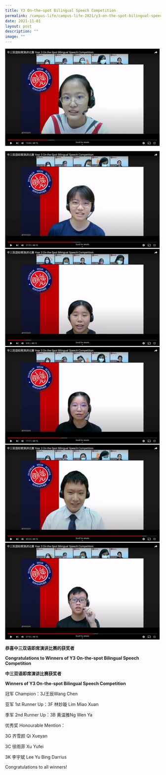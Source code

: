 ```yaml
---
title: Y3 On–the–spot Bilingual Speech Competition
permalink: /campus-life/campus-life-2021/y3-on-the-spot-bilingual-speech-competition/
date: 2021-11-01
layout: post
description: ""
image: ""
---
```

<img src="/images/e1e1635766497564.jpeg" 
         style="width:500px"
	/>
<br>

<img src="/images/e2e1635766522840.jpeg" 
         style="width:500px"
	/>
<br>
<img src="/images/e3e1635766539826.jpeg" 
         style="width:500px"
	/>
<br>
<img src="/images/e4e1635766576661.jpeg" 
         style="width:500px"
	/>
<br>
<img src="/images/e5e1635766592317.jpeg" 
         style="width:500px"
	/>
<br>
<img src="/images/e6e1635766611447.jpeg" 
         style="width:500px"
	/>
<br>

**恭喜中三双语即席演讲比赛的获奖者**

**Congratulations to Winners of Y3 On-the-spot Bilingual Speech Competition**

**中三双语即席演讲比赛获奖者**

**Winners of Y3 On-the-spot Bilingual Speech Competition**

冠军 Champion：3J王辰Wang Chen

亚军 1st Runner Up：3F 林妙璇 Lim Miao Xuan

季军 2nd Runner Up：3B 黄温雅Ng Wen Ya

优秀奖 Honourable Mention：

3G 齐雪颜 Qi Xueyan

3C 徐雨菲 Xu Yufei

3K 李宇斌 Lee Yu Bing Darrius

Congratulations to all winners!